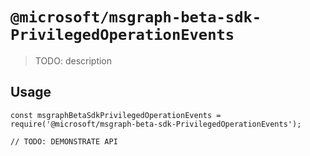 # `@microsoft/msgraph-beta-sdk-PrivilegedOperationEvents`

> TODO: description

## Usage

```
const msgraphBetaSdkPrivilegedOperationEvents = require('@microsoft/msgraph-beta-sdk-PrivilegedOperationEvents');

// TODO: DEMONSTRATE API
```
